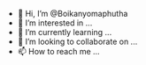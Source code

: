 - 👋 Hi, I’m @Boikanyomaphutha
- 👀 I’m interested in ...
- 🌱 I’m currently learning ...
- 💞️ I’m looking to collaborate on ...
- 📫 How to reach me ...

<!---
Boikanyomaphutha/Boikanyomaphutha is a ✨ special ✨ repository because its `README.md` (this file) appears on your GitHub profile.
You can click the Preview link to take a look at your changes.
--->
